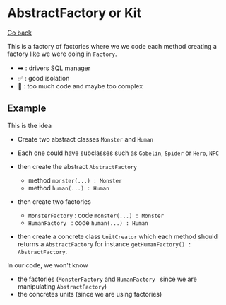 # AbstractFactory or Kit

[Go back](..)

This is a factory of factories where we
we code each method creating a factory like we were doing in ``Factory``.

* ➡️ : drivers SQL manager
* ✅ : good isolation
* 🚫 : too much code and maybe too complex

## Example

This is the idea

* Create two abstract classes ``Monster`` and `Human`
* Each one could have subclasses such as ``Gobelin``, `Spider` or `Hero`, `NPC`
* then create the abstract ``AbstractFactory``

    * method ``monster(...) : Monster``
    * method ``human(...) : Human``
    
* then create two factories

    * ``MonsterFactory`` : code ``monster(...) : Monster`` 
    * ``HumanFactory `` : code ``human(...) : Human`` 

* then create a concrete class ``UnitCreator`` which each method
should returns a ``AbstractFactory`` for instance
``getHumanFactory() : AbstractFactory``.
  
In our code, we won't know

* the factories (``MonsterFactory`` and ``HumanFactory ``
  since we are manipulating ``AbstractFactory``)
* the concretes units (since we are using factories)